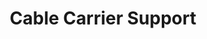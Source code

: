 ---
title: "Cable Carrier Support"
slug: "cable-carrier-support"
description: "These parts are used to mount and support the cable carriers. The gusset also functions as an area for cables, tubes, and the LED light strip to be routed through."
variants: Horizontal, 30mm|Vertical, 30mm
price: $3.00|$3.00
quantity:
  standard: 4|4
  xl: 8|4
specs:
  material: Gray UV stabilized ABS
internal-specs:
  internal part name: Cable Carrier Support - Horizontal, 30mm|Cable Carrier Support - Vertical, 30mm
  rev: A|A
  vendor: LDO
  cost: $0.75|$0.78
  component tests: Plastic Part Tests
  notes: ---|New part, needs new injection mold
---
